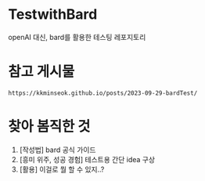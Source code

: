 # TestwithBard
openAI 대신, bard를 활용한 테스팅 레포지토리


# 참고 게시물
```
https://kkminseok.github.io/posts/2023-09-29-bardTest/
```

# 찾아 봄직한 것
1. [작성법] bard 공식 가이드 
2. [흥미 위주, 성공 경험] 테스트용 간단 idea 구상 
3. [활용] 이걸로 뭘 할 수 있지..?
